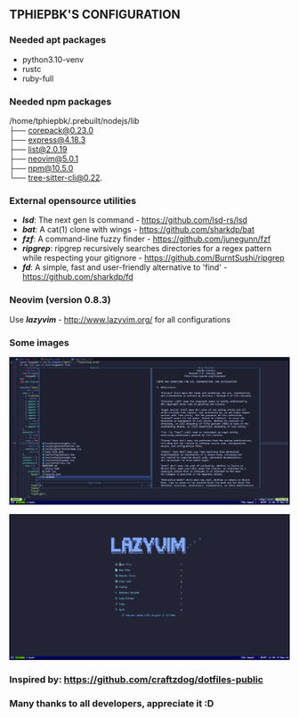 ## TPHIEPBK'S CONFIGURATION

### Needed apt packages
+ python3.10-venv
+ rustc
+ ruby-full

### Needed npm packages

/home/tphiepbk/.prebuilt/nodejs/lib</br>
├── corepack@0.23.0</br>
├── express@4.18.3</br>
├── list@2.0.19</br>
├── neovim@5.0.1</br>
├── npm@10.5.0</br>
└── tree-sitter-cli@0.22.</br>

### External opensource utilities

+ ***lsd***: The next gen ls command - https://github.com/lsd-rs/lsd
+ ***bat***: A cat(1) clone with wings - https://github.com/sharkdp/bat
+ ***fzf***: A command-line fuzzy finder - https://github.com/junegunn/fzf
+ ***ripgrep***: ripgrep recursively searches directories for a regex pattern while respecting your gitignore - https://github.com/BurntSushi/ripgrep
+ ***fd***: A simple, fast and user-friendly alternative to 'find' - https://github.com/sharkdp/fd

### Neovim (version 0.8.3)

Use ***lazyvim*** - http://www.lazyvim.org/ for all configurations

### Some images
![Neovim screenshot 1](images/neovim1.png)

![Neovim screenshot 2](images/neovim2.png)

### Inspired by: https://github.com/craftzdog/dotfiles-public
### Many thanks to all developers, appreciate it :D
